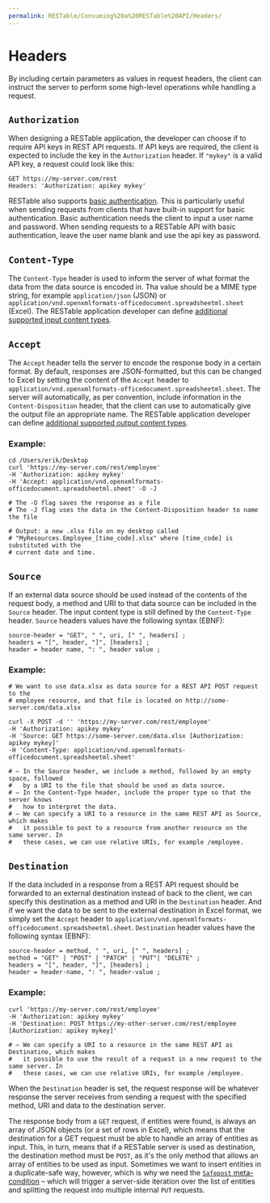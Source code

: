 ```yaml
---
permalink: RESTable/Consuming%20a%20RESTable%20API/Headers/
---
```


# Headers

By including certain parameters as values in request headers, the client can instruct the server to perform some high-level operations while handling a request.

## `Authorization`

When designing a RESTable application, the developer can choose if to require API keys in REST API requests. If API keys are required, the client is expected to include the key in the `Authorization` header. If `"mykey"` is a valid API key, a request could look like this:

```
GET https://my-server.com/rest
Headers: 'Authorization: apikey mykey'
```

RESTable also supports [basic authentication](https://en.wikipedia.org/wiki/Basic_access_authentication). This is particularly useful when sending requests from clients that have built-in support for basic authentication. Basic authentication needs the client to input a user name and password. When sending requests to a RESTable API with basic authentication, leave the user name blank and use the api key as password.

## `Content-Type`

The `Content-Type` header is used to inform the server of what format the data from the data source is encoded in. Tha value should be a MIME type string, for example `application/json` (JSON) or `application/vnd.openxmlformats-officedocument.spreadsheetml.sheet` (Excel). The RESTable application developer can define [additional supported input content types]().

## `Accept`

The `Accept` header tells the server to encode the response body in a certain format. By default, responses are JSON-formatted, but this can be changed to Excel by setting the content of the `Accept` header to `application/vnd.openxmlformats-officedocument.spreadsheetml.sheet`. The server will automatically, as per convention, include information in the `Content-Disposition` header, that the client can use to automatically give the output file an appropriate name. The RESTable application developer can define [additional supported output content types]().

### Example:

```
cd /Users/erik/Desktop
curl 'https://my-server.com/rest/employee'
-H 'Authorization: apikey mykey'
-H 'Accept: application/vnd.openxmlformats-officedocument.spreadsheetml.sheet' -O -J

# The -O flag saves the response as a file
# The -J flag uses the data in the Content-Disposition header to name the file

# Output: a new .xlsx file on my desktop called
# "MyResources.Employee_[time_code].xlsx" where [time_code] is substituted with the
# current date and time.
```

## `Source`

If an external data source should be used instead of the contents of the request body, a method and URI to that data source can be included in the `Source` header. The input content type is still defined by the `Content-Type` header. `Source` headers values have the following syntax (EBNF):

```
source-header = "GET", " ", uri, [" ", headers] ;
headers = "[", header, "]", [headers] ;
header = header name, ": ", header value ;
```

### Example:

```
# We want to use data.xlsx as data source for a REST API POST request to the
# employee resource, and that file is located on http://some-server.com/data.xlsx

curl -X POST -d '' 'https://my-server.com/rest/employee'
-H 'Authorization: apikey mykey'
-H 'Source: GET https://some-server.com/data.xlsx [Authorization: apikey mykey]'
-H 'Content-Type: application/vnd.openxmlformats-officedocument.spreadsheetml.sheet'

# – In the Source header, we include a method, followed by an empty space, followed
#   by a URI to the file that should be used as data source.
# – In the Content-Type header, include the proper type so that the server knows
#   how to interpret the data.
# – We can specify a URI to a resource in the same REST API as Source, which makes
#   it possible to post to a resource from another resource on the same server. In
#   these cases, we can use relative URIs, for example /employee.
```

## `Destination`

If the data included in a response from a REST API request should be forwarded to an external destination instead of back to the client, we can specify this destination as a method and URI in the `Destination` header. And if we want the data to be sent to the external destination in Excel format, we simply set the `Accept` header to `application/vnd.openxmlformats-officedocument.spreadsheetml.sheet`. `Destination` header values have the following syntax (EBNF):

```
source-header = method, " ", uri, [" ", headers] ;
method = "GET" | "POST" | "PATCH" | "PUT"| "DELETE" ;
headers = "[", header, "]", [headers] ;
header = header-name, ": ", header-value ;
```

### Example:

```
curl 'https://my-server.com/rest/employee'
-H 'Authorization: apikey mykey'
-H 'Destination: POST https://my-other-server.com/rest/employee [Authorization: apikey mykey]'

# – We can specify a URI to a resource in the same REST API as Destinatino, which makes
#   it possible to use the result of a request in a new request to the same server. In
#   these cases, we can use relative URIs, for example /employee.
```

When the `Destination` header is set, the request response will be whatever response the server receives from sending a request with the specified method, URI and data to the destination server.

The response body from a `GET` request, if entities were found, is always an array of JSON objects (or a set of rows in Excel), which means that the destination for a GET request must be able to handle an array of entities as input. This, in turn, means that if a RESTable server is used as destination, the destination method must be `POST`, as it's the only method that allows an array of entities to be used as input. Sometimes we want to insert entities in a duplicate-safe way, however, which is why we need the [`Safepost` meta-condition](../URI/Meta-conditions#safepost) – which will trigger a server-side iteration over the list of entities and splitting the request into multiple internal `PUT` requests.
